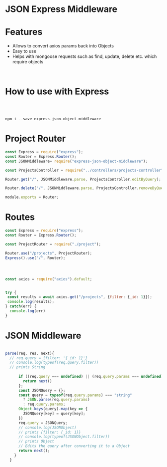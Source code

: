 # JSON Express Middleware

<h1>Features</h1>
<ul>
<li>Allows to convert axios params back into Objects</li>
<li>Easy to use</li>
<li>Helps with mongoose requests such as find, update, delete etc. which require objects</li>
</ul>
<br>
<h1>How to use with Express</h1>
<br>
<pre><code>
npm i --save express-json-object-middleware
</pre></code>

# Project Router

```javascript
const Express = require("express");
const Router = Express.Router();
const JSONMiddleware= require("express-json-object-middleware");

const ProjectsController = require("../controllers/projects-controller");

Router.get("/", JSONMiddleware.parse, ProjectsController.editByQuery);

Router.delete("/", JSONMiddleware.parse, ProjectsController.removeByQuery);

module.exports = Router;
```

# Routes

```javascript
const Express = require("express");
const Router = Express.Router();

const ProjectRouter = require("./project");

Router.use("/projects", ProjectRouter);
Express().use("/", Router);

```
#
```javascript

const axios = require("axios").default;


try {
 const results = await axios.get("/projects", {filter: {_id: 1}});
 console.log(results);
} catch(err) {
  console.log(err)
}
```
# JSON Middleware
```javascript

parse(req, res, next){
  // req.query = {filter: '{_id: 1}'}
  // console.log(typeof(req.query.filter))
  // prints String
  
      if ((req.query === undefined) || (req.query.params === undefined)) {
        return next()
      };
      const JSONQuery = {};
      const query = typeof(req.query.params) === "string"
        ? JSON.parse(req.query.params)
        : req.query.params;
      Object.keys(query).map(key => {
        JSONQuery[key] = query[key];
      })
      req.query = JSONQuery;
      // console.log(JSONObject)
      // prints {filter: {_id: 1}}
      // console.log(typeof(JSONObject.filter))
      // prints Object
      // Edits the query after converting it to a Object
      return next();
    }
  }

```
